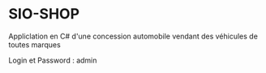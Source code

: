 # SIO-SHOP
Appliclation en C# d'une concession automobile vendant des véhicules de toutes marques


Login et Password :  admin
